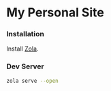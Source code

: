 # My Personal Site

### Installation
Install [Zola](https://www.getzola.org/documentation/getting-started/installation/).

### Dev Server
```bash
zola serve --open
```

